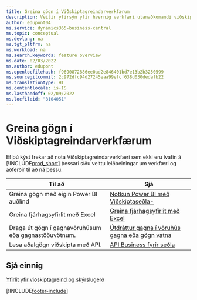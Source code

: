 ```yaml
---
title: Greina gögn í Viðskiptagreindarverkfærum
description: Veitir yfirsýn yfir hvernig verkfæri utanaðkomandi viðskiptagreindar geta haft samskipti við miðlæg gögn fyrirtækja.
author: edupont04
ms.service: dynamics365-business-central
ms.topic: conceptual
ms.devlang: na
ms.tgt_pltfrm: na
ms.workload: na
ms.search.keywords: feature overview
ms.date: 02/03/2022
ms.author: edupont
ms.openlocfilehash: f9690872886ee0ad2e846401bd7e13b2b3250599
ms.sourcegitcommit: 2c972dfc94d27245eaa99efcf638d030dedafb22
ms.translationtype: HT
ms.contentlocale: is-IS
ms.lasthandoff: 02/09/2022
ms.locfileid: "8104051"
---
```

# <a name="analyze-data-in-business-intelligence-tools"></a>Greina gögn í Viðskiptagreindarverkfærum

Ef þú kýst frekar að nota Viðskiptagreindarverkfæri sem ekki eru ívafin á [!INCLUDE[prod_short](includes/prod_short.md)] þessari síðu veittu leiðbeiningar um verkfæri og aðferðir til að ná þessu.

| Til að | Sjá |
| --- | --- |
|Greina gögn með eigin Power BI auðlind| [Notkun Power BI með Viðskiptaseðla-](admin-powerbi.md) |
|Greina fjárhagsyfirlit með Excel| [Greina fjárhagsyfirlit með Excel](finance-analyze-excel.md) |
|Draga út gögn í gagnavöruhúsum eða gagnastöðuvötnum. |[Útdráttur gagna í vöruhús gagna eða gögn vatna](/dynamics365/business-central/dev-itpro/performance/performance-developer#efficient-extracts-to-data-lakes-or-data-warehouses)|
|Lesa aðalgögn viðskipta með API.| [API Business fyrir seðla](/dynamics365/business-central/dev-itpro/api-reference/v2.0/)|

## <a name="see-also"></a>Sjá einnig

[Yfirlit yfir viðskiptagreind og skýrslugerð](reports-use-reports.md)


[!INCLUDE[footer-include](includes/footer-banner.md)]